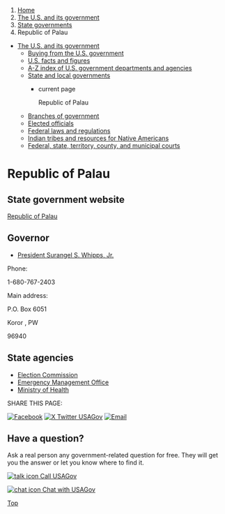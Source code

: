 1. [Home](/)
2. [The U.S. and its government](/about-the-us)
3. [State governments](/state-governments)
4. Republic of Palau

* [The U.S. and its government](/about-the-us)
  + [Buying from the U.S. government](/buy-from-government)
  + [U.S. facts and figures](/facts-figures)
  + [A-Z index of U.S. government departments and agencies](/agency-index)
  + [State and local governments](/state-local-governments)
    - current page

      Republic of Palau
  + [Branches of government](/branches-of-government)
  + [Elected officials](/elected-officials)
  + [Federal laws and regulations](/laws-and-regulations)
  + [Indian tribes and resources for Native Americans](/tribes)
  + [Federal, state, territory, county, and municipal courts](/courts)

Republic of Palau
=================

State government website
------------------------

[Republic of Palau](https://www.palaugov.pw/)

Governor
--------

* [President Surangel S. Whipps, Jr.](https://www.palaugov.pw/executive-branch/president/)

Phone:

1-680-767-2403

Main address:

P.O. Box 6051
  

Koror
,
PW

96940

State agencies
--------------

* [Election Commission](https://palauelection.org/)
* [Emergency Management Office](https://www.palaugov.pw/the-national-emergency-management-office/)
* [Ministry of Health](https://www.palauhealth.org/)

SHARE THIS PAGE:

[![Facebook](/themes/custom/usagov/images/social-media-icons/Facebook_Icon.svg)](https://www.facebook.com/sharer/sharer.php?u=https://www.usa.gov/states/republic-of-palau&v=3)
[![X Twitter USAGov](/themes/custom/usagov/images/social-media-icons/X_Twitter_Icon.svg?version=2)](https://twitter.com/intent/tweet?source=webclient&text=https://www.usa.gov/states/republic-of-palau)
[![Email](/themes/custom/usagov/images/social-media-icons/Email_Icon.svg?version=2)](mailto:?subject=https://www.usa.gov/states/republic-of-palau)

Have a question?
----------------

Ask a real person any government-related question for free. They will get you the answer or let you know where to find it.

[![talk icon](/themes/custom/usagov/images/ICONS_talk.png)
Call USAGov](/phone)

[![chat icon](/themes/custom/usagov/images/ICONS_chat.png)
Chat with USAGov](/chat)

[Top](#main-content)